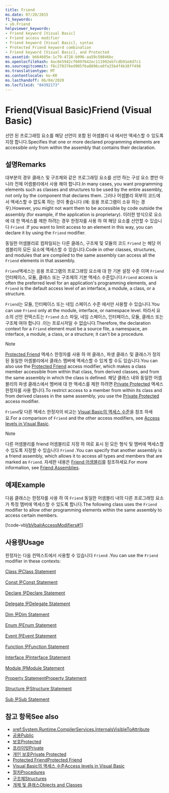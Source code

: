 ```yaml
---
title: Friend
ms.date: 07/20/2015
f1_keywords:
- vb.Friend
helpviewer_keywords:
- Friend keyword [Visual Basic]
- Friend access modifier
- Friend keyword [Visual Basic], syntax
- Protected Friend keyword combination
- Friend keyword [Visual Basic], and Protected
ms.assetid: b664605e-1c79-4728-b996-aa59c50846bc
ms.openlocfilehash: 4ac8e5942cf6097642ec111992ebfcdb91e8d7c1
ms.sourcegitcommit: f8c270376ed905f6a8896ce0fe25b4f4b38ff498
ms.translationtype: MT
ms.contentlocale: ko-KR
ms.lasthandoff: 06/04/2020
ms.locfileid: "84392173"
---
```

# <a name="friend-visual-basic"></a><span data-ttu-id="1026d-102">Friend(Visual Basic)</span><span class="sxs-lookup"><span data-stu-id="1026d-102">Friend (Visual Basic)</span></span>
<span data-ttu-id="1026d-103">선언 된 프로그래밍 요소를 해당 선언이 포함 된 어셈블리 내 에서만 액세스할 수 있도록 지정 합니다.</span><span class="sxs-lookup"><span data-stu-id="1026d-103">Specifies that one or more declared programming elements are accessible only from within the assembly that contains their declaration.</span></span>  
  
## <a name="remarks"></a><span data-ttu-id="1026d-104">설명</span><span class="sxs-lookup"><span data-stu-id="1026d-104">Remarks</span></span>  
 <span data-ttu-id="1026d-105">대부분의 경우 클래스 및 구조체와 같은 프로그래밍 요소를 선언 하는 구성 요소 뿐만 아니라 전체 어셈블리에서 사용 해야 합니다.</span><span class="sxs-lookup"><span data-stu-id="1026d-105">In many cases, you want programming elements such as classes and structures to be used by the entire assembly, not only by the component that declares them.</span></span> <span data-ttu-id="1026d-106">그러나 어셈블리 외부의 코드에서 액세스할 수 없도록 하는 것이 좋습니다 (예: 응용 프로그램이 소유 하는 경우).</span><span class="sxs-lookup"><span data-stu-id="1026d-106">However, you might not want them to be accessible by code outside the assembly (for example, if the application is proprietary).</span></span> <span data-ttu-id="1026d-107">이러한 방식으로 요소에 대 한 액세스를 제한 하려는 경우 한정자를 사용 하 여 해당 요소를 선언할 수 있습니다 `Friend` .</span><span class="sxs-lookup"><span data-stu-id="1026d-107">If you want to limit access to an element in this way, you can declare it by using the `Friend` modifier.</span></span>  
  
 <span data-ttu-id="1026d-108">동일한 어셈블리로 컴파일되는 다른 클래스, 구조체 및 모듈의 코드 `Friend` 는 해당 어셈블리의 모든 요소에 액세스할 수 있습니다.</span><span class="sxs-lookup"><span data-stu-id="1026d-108">Code in other classes, structures, and modules that are compiled to the same assembly can access all the `Friend` elements in that assembly.</span></span>  
  
 <span data-ttu-id="1026d-109">`Friend`액세스는 응용 프로그램의 프로그래밍 요소에 대 한 기본 설정 수준 이며 `Friend` 인터페이스, 모듈, 클래스 또는 구조체의 기본 액세스 수준입니다.</span><span class="sxs-lookup"><span data-stu-id="1026d-109">`Friend` access is often the preferred level for an application's programming elements, and `Friend` is the default access level of an interface, a module, a class, or a structure.</span></span>  
  
 <span data-ttu-id="1026d-110">`Friend`는 모듈, 인터페이스 또는 네임 스페이스 수준 에서만 사용할 수 있습니다.</span><span class="sxs-lookup"><span data-stu-id="1026d-110">You can use `Friend` only at the module, interface, or namespace level.</span></span> <span data-ttu-id="1026d-111">따라서 요소의 선언 컨텍스트는 `Friend` 소스 파일, 네임 스페이스, 인터페이스, 모듈, 클래스 또는 구조체 여야 합니다 .이는 프로시저일 수 없습니다.</span><span class="sxs-lookup"><span data-stu-id="1026d-111">Therefore, the declaration context for a `Friend` element must be a source file, a namespace, an interface, a module, a class, or a structure; it can't be a procedure.</span></span>  

> [!NOTE]
> <span data-ttu-id="1026d-112">[Protected Friend](protected-friend.md) 액세스 한정자를 사용 하 여 클래스, 파생 클래스 및 클래스가 정의 된 동일한 어셈블리에서 클래스 멤버에 액세스할 수 있게 할 수도 있습니다.</span><span class="sxs-lookup"><span data-stu-id="1026d-112">You can also use the [Protected Friend](protected-friend.md) access modifier, which makes a class member accessible from within that class, from derived classes, and from the same assembly in which the class is defined.</span></span> <span data-ttu-id="1026d-113">해당 클래스 내와 동일한 어셈블리의 파생 클래스에서 멤버에 대 한 액세스를 제한 하려면 [Private Protected](private-protected.md) 액세스 한정자를 사용 합니다.</span><span class="sxs-lookup"><span data-stu-id="1026d-113">To restrict access to a member from within its class and from derived classes in the same assembly, you use the [Private Protected](private-protected.md) access modifier.</span></span>

 <span data-ttu-id="1026d-114">`Friend`및 다른 액세스 한정자의 비교는 [Visual Basic의 액세스 수준](../../programming-guide/language-features/declared-elements/access-levels.md)을 참조 하세요.</span><span class="sxs-lookup"><span data-stu-id="1026d-114">For a comparison of `Friend` and the other access modifiers, see [Access levels in Visual Basic](../../programming-guide/language-features/declared-elements/access-levels.md).</span></span>  
  
> [!NOTE]
> <span data-ttu-id="1026d-115">다른 어셈블리를 friend 어셈블리로 지정 하 여로 표시 된 모든 형식 및 멤버에 액세스할 수 있도록 지정할 수 있습니다 `Friend` .</span><span class="sxs-lookup"><span data-stu-id="1026d-115">You can specify that another assembly is a friend assembly, which allows it to access all types and members that are marked as `Friend`.</span></span> <span data-ttu-id="1026d-116">자세한 내용은 [Friend 어셈블리](../../../standard/assembly/friend.md)를 참조하세요.</span><span class="sxs-lookup"><span data-stu-id="1026d-116">For more information, see [Friend Assemblies](../../../standard/assembly/friend.md).</span></span>

## <a name="example"></a><span data-ttu-id="1026d-117">예제</span><span class="sxs-lookup"><span data-stu-id="1026d-117">Example</span></span>  
 <span data-ttu-id="1026d-118">다음 클래스는 한정자를 사용 하 여 `Friend` 동일한 어셈블리 내의 다른 프로그래밍 요소가 특정 멤버에 액세스할 수 있도록 합니다.</span><span class="sxs-lookup"><span data-stu-id="1026d-118">The following class uses the `Friend` modifier to allow other programming elements within the same assembly to access certain members.</span></span>  
  
 [!code-vb[VbVbalrAccessModifiers#1](~/samples/snippets/visualbasic/VS_Snippets_VBCSharp/vbvbalraccessmodifiers/vb/class1.vb#1)]  
  
## <a name="usage"></a><span data-ttu-id="1026d-119">사용량</span><span class="sxs-lookup"><span data-stu-id="1026d-119">Usage</span></span>  
 <span data-ttu-id="1026d-120">한정자는 다음 컨텍스트에서 사용할 수 있습니다 `Friend` .</span><span class="sxs-lookup"><span data-stu-id="1026d-120">You can use the `Friend` modifier in these contexts:</span></span>  
  
 [<span data-ttu-id="1026d-121">Class 문</span><span class="sxs-lookup"><span data-stu-id="1026d-121">Class Statement</span></span>](../statements/class-statement.md)  
  
 [<span data-ttu-id="1026d-122">Const 문</span><span class="sxs-lookup"><span data-stu-id="1026d-122">Const Statement</span></span>](../statements/const-statement.md)  
  
 [<span data-ttu-id="1026d-123">Declare 문</span><span class="sxs-lookup"><span data-stu-id="1026d-123">Declare Statement</span></span>](../statements/declare-statement.md)  
  
 [<span data-ttu-id="1026d-124">Delegate 문</span><span class="sxs-lookup"><span data-stu-id="1026d-124">Delegate Statement</span></span>](../statements/delegate-statement.md)  
  
 [<span data-ttu-id="1026d-125">Dim 문</span><span class="sxs-lookup"><span data-stu-id="1026d-125">Dim Statement</span></span>](../statements/dim-statement.md)  
  
 [<span data-ttu-id="1026d-126">Enum 문</span><span class="sxs-lookup"><span data-stu-id="1026d-126">Enum Statement</span></span>](../statements/enum-statement.md)  
  
 [<span data-ttu-id="1026d-127">Event 문</span><span class="sxs-lookup"><span data-stu-id="1026d-127">Event Statement</span></span>](../statements/event-statement.md)  
  
 [<span data-ttu-id="1026d-128">Function 문</span><span class="sxs-lookup"><span data-stu-id="1026d-128">Function Statement</span></span>](../statements/function-statement.md)  
  
 [<span data-ttu-id="1026d-129">Interface 문</span><span class="sxs-lookup"><span data-stu-id="1026d-129">Interface Statement</span></span>](../statements/interface-statement.md)  
  
 [<span data-ttu-id="1026d-130">Module 문</span><span class="sxs-lookup"><span data-stu-id="1026d-130">Module Statement</span></span>](../statements/module-statement.md)  
  
 [<span data-ttu-id="1026d-131">Property Statement</span><span class="sxs-lookup"><span data-stu-id="1026d-131">Property Statement</span></span>](../statements/property-statement.md)  
  
 [<span data-ttu-id="1026d-132">Structure 문</span><span class="sxs-lookup"><span data-stu-id="1026d-132">Structure Statement</span></span>](../statements/structure-statement.md)  
  
 [<span data-ttu-id="1026d-133">Sub 문</span><span class="sxs-lookup"><span data-stu-id="1026d-133">Sub Statement</span></span>](../statements/sub-statement.md)  
  
## <a name="see-also"></a><span data-ttu-id="1026d-134">참고 항목</span><span class="sxs-lookup"><span data-stu-id="1026d-134">See also</span></span>

- <xref:System.Runtime.CompilerServices.InternalsVisibleToAttribute>
- [<span data-ttu-id="1026d-135">공용</span><span class="sxs-lookup"><span data-stu-id="1026d-135">Public</span></span>](public.md)
- [<span data-ttu-id="1026d-136">보호</span><span class="sxs-lookup"><span data-stu-id="1026d-136">Protected</span></span>](protected.md)
- [<span data-ttu-id="1026d-137">프라이빗</span><span class="sxs-lookup"><span data-stu-id="1026d-137">Private</span></span>](private.md)
- [<span data-ttu-id="1026d-138">개인 보호</span><span class="sxs-lookup"><span data-stu-id="1026d-138">Private Protected</span></span>](./private-protected.md)
- [<span data-ttu-id="1026d-139">Protected Friend</span><span class="sxs-lookup"><span data-stu-id="1026d-139">Protected Friend</span></span>](./protected-friend.md)
- [<span data-ttu-id="1026d-140">Visual Basic의 액세스 수준</span><span class="sxs-lookup"><span data-stu-id="1026d-140">Access levels in Visual Basic</span></span>](../../programming-guide/language-features/declared-elements/access-levels.md)
- [<span data-ttu-id="1026d-141">절차</span><span class="sxs-lookup"><span data-stu-id="1026d-141">Procedures</span></span>](../../programming-guide/language-features/procedures/index.md)
- [<span data-ttu-id="1026d-142">구조체</span><span class="sxs-lookup"><span data-stu-id="1026d-142">Structures</span></span>](../../programming-guide/language-features/data-types/structures.md)
- [<span data-ttu-id="1026d-143">개체 및 클래스</span><span class="sxs-lookup"><span data-stu-id="1026d-143">Objects and Classes</span></span>](../../programming-guide/language-features/objects-and-classes/index.md)
